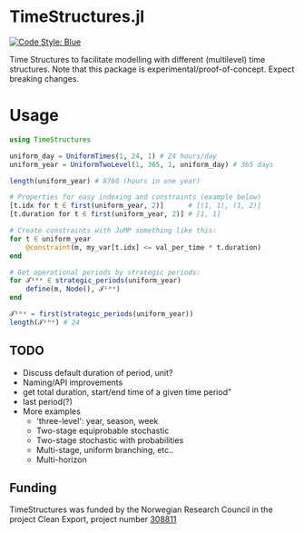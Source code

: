 # TimeStructures.jl

[![Code Style: Blue](https://img.shields.io/badge/code%20style-blue-4495d1.svg)](https://github.com/invenia/BlueStyle)

Time Structures to facilitate modelling with different (multilevel) time structures. Note that this package is experimental/proof-of-concept. Expect breaking changes.

# Usage

```julia
using TimeStructures

uniform_day = UniformTimes(1, 24, 1) # 24 hours/day
uniform_year = UniformTwoLevel(1, 365, 1, uniform_day) # 365 days

length(uniform_year) # 8760 (hours in one year)

# Properties for easy indexing and constraints (example below)
[t.idx for t ∈ first(uniform_year, 2)]      # [(1, 1), (1, 2)]
[t.duration for t ∈ first(uniform_year, 2)] # [1, 1]

# Create constraints with JuMP something like this:
for t ∈ uniform_year
    @constraint(m, my_var[t.idx] <= val_per_time * t.duration)
end

# Get operational periods by strategic periods:
for 𝒯ⁱⁿᵛ ∈ strategic_periods(uniform_year)
    define(m, Node(), 𝒯ⁱⁿᵛ)
end

𝒯ⁱⁿᵛ = first(strategic_periods(uniform_year))
length(𝒯ⁱⁿᵛ) # 24

```

## TODO

* Discuss default duration of period, unit?
* Naming/API improvements
* get total duration, start/end time of a given time period"
* last period(?)
* More examples
  * 'three-level': year, season, week
  * Two-stage equiprobable stochastic
  * Two-stage stochastic with probabilities
  * Multi-stage, uniform branching, etc..
  * Multi-horizon


## Funding

TimeStructures was funded by the Norwegian Research Council in the project Clean Export, project number [308811](https://prosjektbanken.forskningsradet.no/project/FORISS/308811)